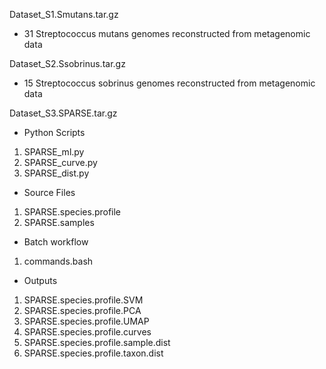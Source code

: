 Dataset_S1.Smutans.tar.gz
* 31 Streptococcus mutans genomes reconstructed from metagenomic data

Dataset_S2.Ssobrinus.tar.gz
* 15 Streptococcus sobrinus genomes reconstructed from metagenomic data

Dataset_S3.SPARSE.tar.gz
* Python Scripts
1. SPARSE_ml.py
2. SPARSE_curve.py
3. SPARSE_dist.py

* Source Files
1. SPARSE.species.profile
2. SPARSE.samples

* Batch workflow
1. commands.bash

* Outputs
1. SPARSE.species.profile.SVM
2. SPARSE.species.profile.PCA
3. SPARSE.species.profile.UMAP
4. SPARSE.species.profile.curves
5. SPARSE.species.profile.sample.dist
6. SPARSE.species.profile.taxon.dist
